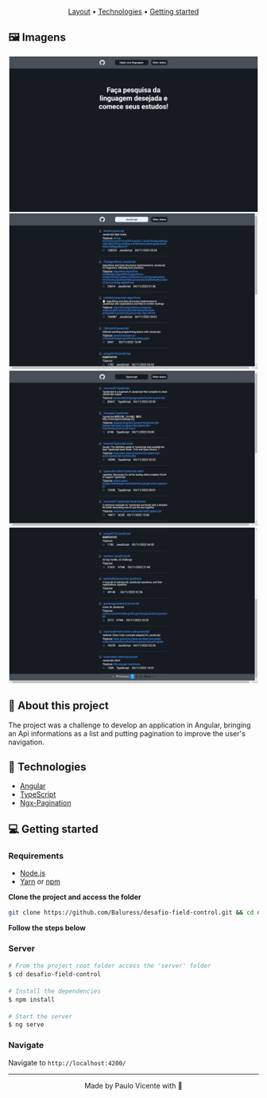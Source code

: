 <p align="center">
  <a href="#-layout">Layout</a> •
  <a href="#-technologies">Technologies</a> •
  <a href="#-getting-started">Getting started</a>
</p>

## :framed_picture: Imagens

<div align="center">
    <img alt = "Telas da aplicação" src = "./assets/tela-inicial.png" width = "500px" />
    <img alt = "Telas da aplicação" src = "./assets/tela-resultados.png" width = "500px" />
    <img alt = "Telas da aplicação" src = "./assets/tela-resultados2.png" width = "500px" />
    <img alt = "Telas da aplicação" src = "./assets/tela-paginacao.png" width = "500px" />
    </div>
</div>

## 🔖 About this project

The project was a challenge to develop an application in Angular, bringing an Api informations as a list and putting pagination to improve the user's navigation.

## 🚀 Technologies

- [Angular](https://angular.io/)
- [TypeScript](https://www.typescriptlang.org/)
- [Ngx-Pagination](http://michaelbromley.github.io/ngx-pagination/#/)

## 💻 Getting started

### Requirements

- [Node.js](https://nodejs.org/en/)
- [Yarn](https://classic.yarnpkg.com/) or [npm](https://www.npmjs.com/package/npm)

**Clone the project and access the folder**

```bash
git clone https://github.com/Baluress/desafio-field-control.git && cd desafio-field-control
```

**Follow the steps below**

### Server

```bash
# From the project root folder access the 'server' folder
$ cd desafio-field-control

# Install the dependencies
$ npm install

# Start the server
$ ng serve

```

### Navigate

Navigate to `http://localhost:4200/`

---

<p align="center">
  Made by Paulo Vicente with 💜
</p>


